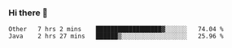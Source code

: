 ### Hi there 👋

<!--START_SECTION:waka-->
```text
Other   7 hrs 2 mins    ██████████████████▓░░░░░░   74.04 % 
Java    2 hrs 27 mins   ██████▒░░░░░░░░░░░░░░░░░░   25.96 % 
```
<!--END_SECTION:waka-->

<!--
**CharlesC03/CharlesC03** is a ✨ _special_ ✨ repository because its `README.md` (this file) appears on your GitHub profile.

Here are some ideas to get you started:

- 🔭 I’m currently working on ...
- 🌱 I’m currently learning ...
- 👯 I’m looking to collaborate on ...
- 🤔 I’m looking for help with ...
- 💬 Ask me about ...
- 📫 How to reach me: ...
- 😄 Pronouns: ...
- ⚡ Fun fact: ...
-->
